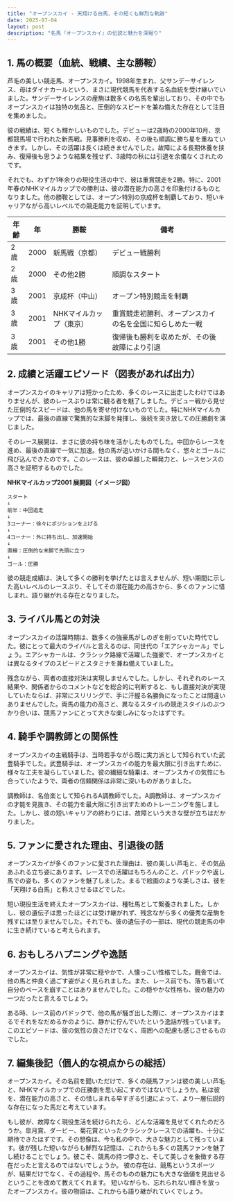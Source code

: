 ```yaml
---
title: "オープンスカイ - 天翔ける白馬、その短くも鮮烈な軌跡"
date: 2025-07-04
layout: post
description: "名馬『オープンスカイ』の伝説と魅力を深堀り"
---
```


## 1. 馬の概要（血統、戦績、主な勝鞍）

芦毛の美しい競走馬、オープンスカイ。1998年生まれ、父サンデーサイレンス、母はダイナカールという、まさに現代競馬を代表する名血統を受け継いでいました。サンデーサイレンスの産駒は数多くの名馬を輩出しており、その中でもオープンスカイは独特の気品と、圧倒的なスピードを兼ね備えた存在として注目を集めました。

彼の戦績は、短くも輝かしいものでした。デビューは2歳時の2000年10月、京都競馬場で行われた新馬戦。見事勝利を収め、その後も順調に勝ち星を重ねていきます。しかし、その活躍は長くは続きませんでした。故障による長期休養を挟み、復帰後も思うような結果を残せず、3歳時の秋には引退を余儀なくされたのです。

それでも、わずか1年余りの現役生活の中で、彼は重賞競走を2勝。特に、2001年春のNHKマイルカップでの勝利は、彼の潜在能力の高さを印象付けるものとなりました。他の勝鞍としては、オープン特別の京成杯を制覇しており、短いキャリアながら高いレベルでの競走能力を証明しています。

| 年齢 | 年 | 勝鞍                               | 備考                                                                 |
|-----|---|------------------------------------|----------------------------------------------------------------------|
| 2歳  | 2000 | 新馬戦（京都）                     | デビュー戦勝利                                                             |
| 2歳  | 2000 | その他2勝                           | 順調なスタート                                                             |
| 3歳  | 2001 | 京成杯（中山）                     | オープン特別競走を制覇                                                   |
| 3歳  | 2001 | NHKマイルカップ（東京）             | 重賞競走初勝利、オープンスカイの名を全国に知らしめた一戦                     |
| 3歳  | 2001 | その他1勝                           | 復帰後も勝利を収めたが、その後故障により引退                               |


## 2. 成績と活躍エピソード（図表があれば出力）

オープンスカイのキャリアは短かったため、多くのレースに出走したわけではありませんが、彼のレースぶりは常に観る者を魅了しました。デビュー戦から見せた圧倒的なスピードは、他の馬を寄せ付けないものでした。特にNHKマイルカップでは、最後の直線で驚異的な末脚を発揮し、後続を突き放しての圧勝劇を演じました。

そのレース展開は、まさに彼の持ち味を活かしたものでした。中団からレースを進め、最後の直線で一気に加速。他の馬が追いかける間もなく、悠々とゴールに飛び込んできたのです。このレースは、彼の卓越した瞬発力と、レースセンスの高さを証明するものでした。

**NHKマイルカップ2001 展開図（イメージ図）**

```
スタート
↓
前半：中団追走
↓
3コーナー：徐々にポジションを上げる
↓
4コーナー：外に持ち出し、加速開始
↓
直線：圧倒的な末脚で先頭に立つ
↓
ゴール：圧勝
```

彼の競走成績は、決して多くの勝利を挙げたとは言えませんが、短い期間に示した高いレベルのレースぶり、そしてその潜在能力の高さから、多くのファンに惜しまれ、語り継がれる存在となりました。


## 3. ライバル馬との対決

オープンスカイの活躍時期は、数多くの強豪馬がしのぎを削っていた時代でした。彼にとって最大のライバルと言えるのは、同世代の「エアシャカール」でしょう。エアシャカールは、クラシック路線で活躍した強豪で、オープンスカイとは異なるタイプのスピードとスタミナを兼ね備えていました。

残念ながら、両者の直接対決は実現しませんでした。しかし、それぞれのレース結果や、関係者からのコメントなどを総合的に判断すると、もし直接対決が実現していたならば、非常にスリリングで、手に汗握る名勝負になったことは間違いありませんでした。両馬の能力の高さと、異なるスタイルの競走スタイルのぶつかり合いは、競馬ファンにとって大きな楽しみになったはずです。


## 4. 騎手や調教師との関係性

オープンスカイの主戦騎手は、当時若手ながら既に実力派として知られていた武豊騎手でした。武豊騎手は、オープンスカイの能力を最大限に引き出すために、様々な工夫を凝らしていました。彼の繊細な騎乗は、オープンスカイの気性にも合っていたようで、両者の信頼関係は非常に深いものがありました。

調教師は、名伯楽として知られるA調教師でした。A調教師は、オープンスカイの才能を見抜き、その能力を最大限に引き出すためのトレーニングを施しました。しかし、彼の短いキャリアの終わりには、故障という大きな壁が立ちはだかりました。


## 5. ファンに愛された理由、引退後の話

オープンスカイが多くのファンに愛された理由は、彼の美しい芦毛と、その気品あふれる立ち姿にあります。レースでの活躍はもちろんのこと、パドックや返し馬での姿も、多くのファンを魅了しました。まるで絵画のような美しさは、彼を「天翔ける白馬」と称えさせるほどでした。

短い現役生活を終えたオープンスカイは、種牡馬として繋養されました。しかし、彼の遺伝子は思ったほどには受け継がれず、残念ながら多くの優秀な産駒を残すには至りませんでした。それでも、彼の遺伝子の一部は、現代の競走馬の中に生き続けていると考えられます。


## 6. おもしろハプニングや逸話

オープンスカイは、気性が非常に穏やかで、人懐っこい性格でした。厩舎では、他の馬と仲良く過ごす姿がよく見られました。また、レース前でも、落ち着いて自分のペースを崩すことはありませんでした。この穏やかな性格も、彼の魅力の一つだったと言えるでしょう。

ある時、レース前のパドックで、他の馬が騒ぎ出した際に、オープンスカイはまるでそれをなだめるかのように、静かに佇んでいたという逸話が残っています。このエピソードは、彼の気性の良さだけでなく、周囲への配慮も感じさせるものでした。


## 7. 編集後記（個人的な視点からの総括）

オープンスカイ。その名前を聞いただけで、多くの競馬ファンは彼の美しい芦毛と、NHKマイルカップでの圧勝劇を思い起こすのではないでしょうか。私は彼を、潜在能力の高さと、その惜しまれる早すぎる引退によって、より一層伝説的な存在になった馬だと考えています。

もし彼が、故障なく現役生活を続けられたら、どんな活躍を見せてくれたのだろうか。皐月賞、ダービー、菊花賞といったクラシックレースでの活躍も、十分に期待できたはずです。その想像は、今も私の中で、大きな魅力として残っています。彼が残した短いながらも鮮烈な記憶は、これからも多くの競馬ファンを魅了し続けることでしょう。彼こそ、競馬の持つ儚さと、そして美しさを象徴する存在だったと言えるのではないでしょうか。  彼の存在は、競馬というスポーツが、結果だけでなく、その過程や、馬そのものの魅力にも大きな価値を見出せるということを改めて教えてくれます。  短いながらも、忘れられない輝きを放ったオープンスカイ。彼の物語は、これからも語り継がれていくでしょう。
